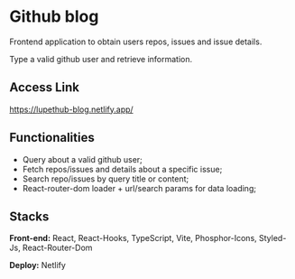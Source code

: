 # Github blog

Frontend application to obtain users repos, issues and issue details.

Type a valid github user and retrieve information.

## Access Link

https://lupethub-blog.netlify.app/


## Functionalities

- Query about a valid github user;
- Fetch repos/issues and details about a specific issue;
- Search repo/issues by query title or content;
- React-router-dom loader + url/search params for data loading;
 
## Stacks

**Front-end:** React, React-Hooks, TypeScript, Vite, Phosphor-Icons, Styled-Js, React-Router-Dom

**Deploy:** Netlify
    
